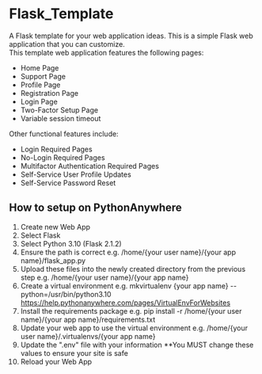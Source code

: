 # Flask_Template
A Flask template for your web application ideas. This is a simple Flask web application that you can customize.  
This template web application features the following pages:  
- Home Page
- Support Page
- Profile Page
- Registration Page
- Login Page
- Two-Factor Setup Page
- Variable session timeout

Other functional features include:
- Login Required Pages
- No-Login Required Pages
- Multifactor Authentication Required Pages
- Self-Service User Profile Updates
- Self-Service Password Reset

## How to setup on PythonAnywhere
1. Create new Web App
2. Select Flask
3. Select Python 3.10 (Flask 2.1.2)
4. Ensure the path is correct e.g. /home/{your user name}/{your app name}/flask_app.py
5. Upload these files into the newly created directory from the previous step e.g. /home/{your user name}/{your app name}
6. Create a virtual environment e.g. mkvirtualenv {your app name} --python=/usr/bin/python3.10 https://help.pythonanywhere.com/pages/VirtualEnvForWebsites
7. Install the requirements package e.g. pip install -r /home/{your user name}/{your app name}/requirements.txt
8. Update your web app to use the virtual environment e.g. /home/{your user name}/.virtualenvs/{your app name}
9. Update the ".env" file with your information **You MUST change these values to ensure your site is safe
10. Reload your Web App
